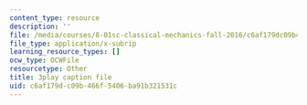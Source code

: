```yaml
---
content_type: resource
description: ''
file: /media/courses/8-01sc-classical-mechanics-fall-2016/c6af179dc09b466f5406ba91b321531c_BPnbq6BobdA.srt
file_type: application/x-subrip
learning_resource_types: []
ocw_type: OCWFile
resourcetype: Other
title: 3play caption file
uid: c6af179d-c09b-466f-5406-ba91b321531c
---
```

